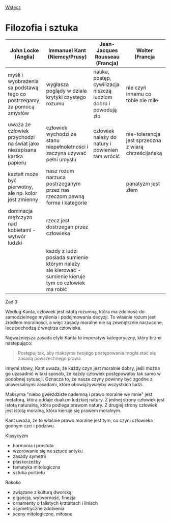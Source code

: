 [Wstecz](../polski.md)

# Filozofia i sztuka

| John Locke (Anglia)                                                   | Immanuel Kant (Niemcy/Prusy)                                                                          | Jean-Jacques Rousseau (Francja)                                 | Wolter (Francja                                      |
| --------------------------------------------------------------------- | ----------------------------------------------------------------------------------------------------- | --------------------------------------------------------------- | ---------------------------------------------------- |
| myśli i wyobrażenia sa podstawą tego co postrzegamy za pomocą zmysłów | wygłasza poglądy w dziale krytyki czystego rozumu                                                     | nauka, postęp, cywilizacja niszczą ludziom dobro i powodują zło | nie czyń innemu co tobie nie miłe                    |
| uważa że człowiek przychodzi na świat jako niezapisana kartka papieru | człowiek wychodzi ze stanu niepełnoletności i zaczyna używać pełni umysłu                             | człowiek należy do natury i powienien tam wrócić                | nie-tolerancja jest sprzeczna z wiarą chrześcijańską |
| kształt może być pierwotny, ale np. kolor jest zmienny                | nasz rozum narzuca postrzeganym przez nas rzeczom pewną forme i kategorie                             |                                                                 | panatyzm jest złem                                   |
| dominacja mężczyzn nad kobietami - wytwór ludzki                      | rzecz jest dostrzegan przez człowieka                                                                 |                                                                 |                                                      |
|                                                                       | każdy z ludzi posiada sumienie którym należy sie kierować - sumienie kieruje tym co człowiek ma robić |                                                                 |                                                      |

Zad 3

Według Kanta, człowiek jest istotą rozumną, która ma zdolność do samodzielnego myślenia i podejmowania decyzji. To właśnie rozum jest źródłem moralności, a więc zasady moralne nie są zewnętrznie narzucone, lecz pochodzą z wnętrza człowieka.

Najważniejsza zasada etyki Kanta to imperatyw kategoryczny, który brzmi następująco:

> Postępuj tak, aby maksyma twojego postępowania mogła stać się zasadą powszechnego prawa.

Innymi słowy, Kant uważa, że każdy czyn jest moralnie dobry, jeśli można go uzasadnić w taki sposób, że każdy człowiek postępowałby tak samo w podobnej sytuacji. Oznacza to, że nasze czyny powinny być zgodne z uniwersalnymi zasadami, które obowiązywałyby wszystkich ludzi.

Maksyma "niebo gwieździste nademną i prawo moralne we mnie" jest metaforą, która oddaje dualizm ludzkiej natury. Z jednej strony człowiek jest istotą naturalną, która podlega prawom natury. Z drugiej strony człowiek jest istotą moralną, która kieruje się prawem moralnym.

Kant uważa, że to właśnie prawo moralne jest tym, co czyni człowieka godnym czci i podziwu.

Klasycyzm

-   harmonia i prostota
-   wzorowanie się na sztuce antyku
-   zasady symetrii
-   płaskorzeźby
-   tematyka mitologiczna
-   sztuka portretu

Rokoko

-   związane z kulturą dworską
-   elgancja, wytworność, finezja
-   ornamenty o falistych krztałtach i liniach
-   asymetryczne zdobienia
-   sceny mitologiczne, miłosne
